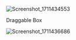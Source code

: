 ![Screenshot_1711434553](https://github.com/RahulKhamitkar/LazyList/assets/29249864/ed257642-55c0-4b35-9c2d-5bcb90d1002a)

Draggable Box


![Screenshot_1711436686](https://github.com/RahulKhamitkar/LazyList/assets/29249864/b6cfed5d-b925-483d-855e-f2721159ff72)
